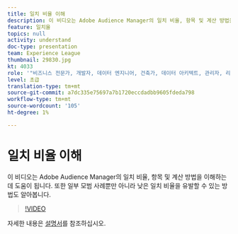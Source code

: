 ```yaml
---
title: 일치 비율 이해
description: 이 비디오는 Adobe Audience Manager의 일치 비율, 항목 및 계산 방법을 이해하는 데 도움이 됩니다. 또한 일부 모범 사례뿐만 아니라 낮은 일치 비율을 유발할 수 있는 방법도 알아봅니다.
feature: 일치율
topics: null
activity: understand
doc-type: presentation
team: Experience League
thumbnail: 29830.jpg
kt: 4033
role: '"비즈니스 전문가, 개발자, 데이터 엔지니어, 건축가, 데이터 아키텍트, 관리자, 리더"'
level: 초급
translation-type: tm+mt
source-git-commit: a7dc335e75697a7b1720eccdadbb9605fdeda798
workflow-type: tm+mt
source-wordcount: '105'
ht-degree: 1%

---
```



# 일치 비율 이해

이 비디오는 Adobe Audience Manager의 일치 비율, 항목 및 계산 방법을 이해하는 데 도움이 됩니다. 또한 일부 모범 사례뿐만 아니라 낮은 일치 비율을 유발할 수 있는 방법도 알아봅니다.

>[!VIDEO](https://video.tv.adobe.com/v/29830/?quality=12)

자세한 내용은 [설명서](https://docs.adobe.com/help/en/audience-manager/user-guide/features/addressable-audiences.html)를 참조하십시오.
